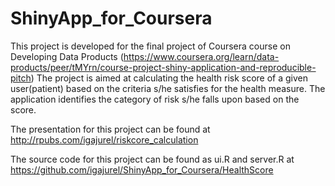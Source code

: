 # ShinyApp_for_Coursera

This project is developed for the final project of Coursera course on Developing Data Products (https://www.coursera.org/learn/data-products/peer/tMYrn/course-project-shiny-application-and-reproducible-pitch) 
The project is aimed at calculating the health risk score of a given user(patient) based on the criteria s/he satisfies for the health measure. The application identifies the category of risk s/he falls upon based on the score.

The presentation for this project can be found at http://rpubs.com/igajurel/riskcore_calculation

The source code for this project can be found as ui.R and server.R at https://github.com/igajurel/ShinyApp_for_Coursera/HealthScore

